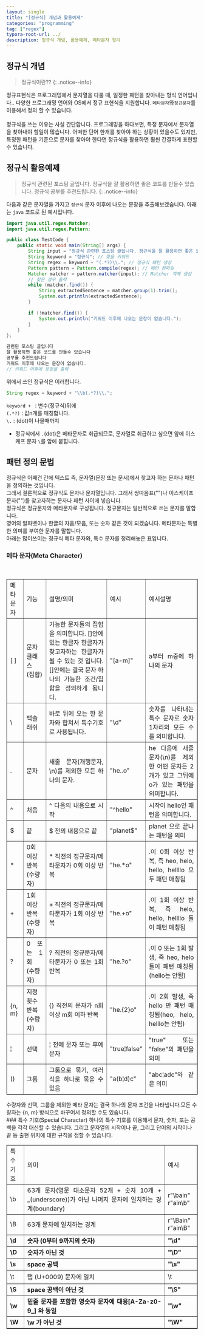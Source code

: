 ```yaml
---
layout: single
title: "[정규식] 개념과 활용예제"
categories: "programming"
tag: ["regex"]
typora-root-url: ../
description: 정규식 개념, 활용예제, 메타문자 정리
---
```


## 정규식 개념

> 정규식이란??
> {: .notice--info}

정규표현식은 프로그래밍에서 문자열을 다룰 때, 일정한 패턴을 찾아내는 형식 언어입니다..
다양한 프로그래밍 언어와 OS에서 정규 표현식을 지원합니다. <code>메타문자</code>와<code>정규문자</code>를 이용해서 정의 할 수 있습니다.
<br />
<br />
정규식을 쓰는 이유는 사실 간단합니다. 프로그래밍을 하다보면, 특정 문자에서 문자열을 찾아내야 할일이 많습니다.
어떠한 단어 한개를 찾아야 하는 상황이 있을수도 있지만, 특정한 패턴을 기준으로 문자를 찾아야 한다면 정규식을 활용하면 훨씬 간결하게 표현할수 있습니다.
<br />

## 정규식 활용예제

> 정규식 관련된 포스팅 글입니다. 정규식을 잘 활용하면 좋은 코드를 만들수 있습니다. 정규식 공부를 추천드립니다.
> {: .notice--info}

다음과 같은 문자열을 가지고 <code>정규식</code> 문자 이후에 나오는 문장을 추출해보겠습니다. 아래는 <code>java</code> 코드로 된 예시입니다.

```java
import java.util.regex.Matcher;
import java.util.regex.Pattern;

public class TestCode {
    public static void main(String[] args) {
        String input = "정규식 관련된 포스팅 글입니다. 정규식을 잘 활용하면 좋은 코드를 만들수 있습니다. 정규식 공부를 추천드립니다.";
        String keyword = "정규식"; // 찾을 키워드
        String regex = keyword + "(.*?)\\."; // 정규식 패턴 생성
        Pattern pattern = Pattern.compile(regex); // 패턴 컴파일
        Matcher matcher = pattern.matcher(input); // Matcher 객체 생성
        // 찾은 경우 출력
        while (matcher.find()) {
            String extractedSentence = matcher.group(1).trim();
            System.out.println(extractedSentence);
        }

        if (!matcher.find()) {
            System.out.println("키워드 이후에 나오는 문장이 없습니다.");
        }
    }
};
```

```java
관련된 포스팅 글입니다
잘 활용하면 좋은 코드를 만들수 있습니다
공부를 추천드립니다
키워드 이후에 나오는 문장이 없습니다.
// 키워드 이후에 문장을 출력
```

위에서 쓰인 정규식은 이러합니다.

```java
String regex = keyword + "\\b(.*?)\\.";
```

<code>keyword + </code> : 변수(정규식)뒤에 <br />
<code>(.\*?)</code> : 값n개를 매칭합니다. <br />
<code>\\.</code> : (dot)이 나올때까지 <br />

- 정규식에서 <code>.</code>(dot)은 메타문자로 취급되므로, 문자열로 취급하고 싶으면 앞에 이스케프 문자 <code>\\</code>를 앞에 붙힙니다.

## 패턴 정의 문법

정규식은 어째건 간에 텍스트 즉, 문자열(문장 또는 문서)에서 찾고자 하는 문자나 패턴을 정의하는 것입니다.<br />
그래서 결론적으로 정규식도 문자나 문자열입니다. 그래서 쌍따옴표("")나 이스케이프 문자("\")를 찾고자하는 문자나 패턴 사이에 넣습니다.<br />
정규식은 정규문자와 메타문자로 구성됩니다. 정규문자는 일반적으로 쓰는 문자를 말합니다.<br />
영어의 알파벳이나 한글의 자음/모음, 또는 숫자 같은 것이 되겠습니다. 메타문자는 특별한 의미를 부여한 문자를 말합니다.<br />
아래는 많이쓰이는 정규식 메타 문자와, 특수 문자를 정리해놓은 표입니다.

### 메타 문자(Meta Character)

<br/>
<table style="border-collapse: collapse; width: 100%;" border="1" data-ke-style="style14" data-ke-align="alignLeft">
<tbody>
<tr>
<td style="width: 8.83721%; text-align: justify;">메타문자</td>
<td style="width: 12.907%; text-align: justify;">기능</td>
<td style="width: 37.558%; text-align: justify;">설명/의미</td>
<td style="width: 12.2094%; text-align: justify;">예시</td>
<td style="width: 28.3721%; text-align: justify;">예시설명</td>
</tr>
<tr>
<td style="width: 8.83721%; text-align: justify;">[ ]</td>
<td style="width: 12.907%; text-align: justify;">문자 클래스<br>(집합)</td>
<td style="width: 37.558%; text-align: justify;">가능한 문자들의 집합을 의미합니다. []안에 있는 한글자 한글자가 찾고자하는 한글자가 될 수 있는 것 입니다. []안에는 결국 문자 하나의 가능한 조건/집합을 정의하게 됩니다.</td>
<td style="width: 12.2094%; text-align: justify;">"[a-m]"</td>
<td style="width: 28.3721%; text-align: justify;">a부터 m중에 하나의 문자</td>
</tr>
<tr>
<td style="width: 8.83721%; text-align: justify;">\</td>
<td style="width: 12.907%; text-align: justify;">백슬래쉬</td>
<td style="width: 37.558%; text-align: justify;">바로 뒤에 오는 한 문자와 합쳐서 특수기호로 사용됩니다.</td>
<td style="width: 12.2094%; text-align: justify;">"\d"</td>
<td style="width: 28.3721%; text-align: justify;">숫자를 나타내는 특수 문자로 숫자 1자리의 모든 수를 의미합니다.</td>
</tr>
<tr>
<td style="width: 8.83721%; text-align: justify;">.</td>
<td style="width: 12.907%; text-align: justify;">문자</td>
<td style="width: 37.558%; text-align: justify;">새줄 문자(개행문자, \n)를 제외한 모든 하나의 문자.</td>
<td style="width: 12.2094%; text-align: justify;">"he..o"</td>
<td style="width: 28.3721%; text-align: justify;">he 다음에 새줄 문자(\n)를 제외한 어떤 문자든 2개가 있고 그뒤에 o가 있는 패턴을 의미합니다.</td>
</tr>
<tr>
<td style="width: 8.83721%; text-align: justify;">^</td>
<td style="width: 12.907%; text-align: justify;">처음</td>
<td style="width: 37.558%; text-align: justify;">^ 다음의 내용으로 시작</td>
<td style="width: 12.2094%; text-align: justify;">"^hello"</td>
<td style="width: 28.3721%; text-align: justify;">시작이 hello인 패턴을 의미합니다.</td>
</tr>
<tr>
<td style="width: 8.83721%; text-align: justify;">$</td>
<td style="width: 12.907%; text-align: justify;">끝</td>
<td style="width: 37.558%; text-align: justify;">$ 전의 내용으로 끝</td>
<td style="width: 12.2094%; text-align: justify;">"planet$"</td>
<td style="width: 28.3721%; text-align: justify;">planet 으로 끝나는 패턴을 의미</td>
</tr>
<tr>
<td style="width: 8.83721%; text-align: justify;">*</td>
<td style="width: 12.907%; text-align: justify;">0회 이상 반복<br>(수량자)</td>
<td style="width: 37.558%; text-align: justify;">* 직전의 정규문자/메타문자가 0회 이상 반복</td>
<td style="width: 12.2094%; text-align: justify;">"he.*o"</td>
<td style="width: 28.3721%; text-align: justify;">.이 0회 이상 반복, 즉 heo, helo, hello, hellllo 모두 패턴 매칭됨</td>
</tr>
<tr>
<td style="width: 8.83721%; text-align: justify;">+</td>
<td style="width: 12.907%; text-align: justify;">1회 이상 반복<br><span style="background-color: #f9f9f9;">(수량자)</span></td>
<td style="width: 37.558%; text-align: justify;"><span style="background-color: #f9f9f9;">+ 직전의 정규문자/메타문자가 1회 이상 반복</span></td>
<td style="width: 12.2094%; text-align: justify;">"he.+o"</td>
<td style="width: 28.3721%; text-align: justify;"><span style="background-color: #f9f9f9;">.이 1회 이상 반복, 즉 helo, hello, hellllo 들이 패턴 매칭됨</span></td>
</tr>
<tr>
<td style="width: 8.83721%; text-align: justify;">?</td>
<td style="width: 12.907%; text-align: justify;">0 또는 1회<br><span style="background-color: #f9f9f9;">(수량자)</span></td>
<td style="width: 37.558%; text-align: justify;"><span style="background-color: #f9f9f9;">? 직전의 정규문자/메타문자가 0 또는 1회 반복</span></td>
<td style="width: 12.2094%; text-align: justify;">"he.?o"</td>
<td style="width: 28.3721%; text-align: justify;"><span style="background-color: #f9f9f9;">.이 0 또는 1회 발생, 즉 heo, helo 들이 패턴 매칭됨(hello는 안됨)</span></td>
</tr>
<tr>
<td style="width: 8.83721%; text-align: justify;">{n, m}</td>
<td style="width: 12.907%; text-align: justify;">지정횟수 반복<br><span style="background-color: #f9f9f9;">(수량자)</span></td>
<td style="width: 37.558%; text-align: justify;">{} 직전의 문자가 n회 이상 m회 이하 반복</td>
<td style="width: 12.2094%; text-align: justify;">"he.{2}o"</td>
<td style="width: 28.3721%; text-align: justify;"><span style="background-color: #f9f9f9;">.이 2회 발생, 즉 hello 만 패턴 매칭됨(heo, helo, helllo는 안됨)</span></td>
</tr>
<tr>
<td style="width: 8.83721%; text-align: justify;"><span style="color: #202122;">¦</span></td>
<td style="width: 12.907%; text-align: justify;">선택</td>
<td style="width: 37.558%; text-align: justify;"><span style="color: #202122;">¦</span> 전에 문자 또는 후에 문자</td>
<td style="width: 12.2094%; text-align: justify;">"true<span style="color: #202122;">¦</span>false"</td>
<td style="width: 28.3721%; text-align: justify;">"true" 또는 "false"의 패턴을 의미</td>
</tr>
<tr>
<td style="width: 8.83721%; text-align: justify;">()</td>
<td style="width: 12.907%; text-align: justify;">그룹</td>
<td style="width: 37.558%; text-align: justify;">그룹으로 묶기, <span style="color: #202122;">여러 식을 하나로 묶을 수 있음</span></td>
<td style="width: 12.2094%; text-align: justify;"><span style="color: #202122;">"a(b¦d)c"</span></td>
<td style="width: 28.3721%; text-align: justify;"><span style="color: #202122;"><span style="color: #202122;">"abc¦adc"와 같은 의미</span></span></td>
</tr>
</tbody>
</table>
수량자와 선택, 그룹을 제외한 메타 문자는 결국 하나의 문자 조건을 나타냅니다.모든 수량자는 {n, m} 방식으로 바꾸어서 정의할 수도 있습니다. <br />
### 특수 기호(Special Character)
하나의 특수 기호를 이용해서 문자, 숫자, 또는 공백을 각각 대신할 수 있습니다. 그리고 문자열의 시작이나 끝, 그리고 단어의 시작이나 끝 등 출현 위치에 대한 규칙을 정할 수 있습니다. <br />
<table style="border-collapse: collapse; width: 100%;" border="1" data-ke-style="style14" data-ke-align="alignLeft">
<tbody>
<tr style="height: 40px;">
<td style="width: 7.51163%; height: 40px; text-align: justify;">특수기호</td>
<td style="width: 63.6046%; height: 40px; text-align: justify;">의미</td>
<td style="width: 11.0465%; height: 40px; text-align: justify;">예시</td>
</tr>
<tr style="height: 40px;">
<td style="width: 7.51163%; height: 40px; text-align: justify;">\b</td>
<td style="width: 63.6046%; height: 40px; text-align: justify;">63개 문자(영문 대소문자 52개 + 숫자 10개 + _(underscore))가 아닌 나머지 문자에 일치하는 경계(boundary)</td>
<td style="width: 11.0465%; height: 40px; text-align: justify;">r"\bain"<br>r"ain\b"</td>
</tr>
<tr style="height: 54px;">
<td style="width: 7.51163%; height: 54px; text-align: justify;">\B</td>
<td style="width: 63.6046%; height: 54px; text-align: justify;"><span style="background-color: #f9f9f9;">63개 문자에 일치하는 경계</span></td>
<td style="width: 11.0465%; height: 54px; text-align: justify;">r"\Bain"<br>r"ain\B"</td>
</tr>
<tr style="height: 20px;">
<td style="width: 7.51163%; height: 20px; text-align: justify;"><b>\d</b></td>
<td style="width: 63.6046%; height: 20px; text-align: justify;"><b>숫자 (0부터 9까지의 숫자)</b></td>
<td style="width: 11.0465%; height: 20px; text-align: justify;"><b>"\d"</b></td>
</tr>
<tr style="height: 20px;">
<td style="width: 7.51163%; height: 20px; text-align: justify;"><b>\D</b></td>
<td style="width: 63.6046%; height: 20px; text-align: justify;"><b>숫자가 아닌 것</b></td>
<td style="width: 11.0465%; height: 20px; text-align: justify;"><b>"\D"</b></td>
</tr>
<tr style="height: 20px;">
<td style="width: 7.51163%; height: 20px; text-align: justify;"><b>\s</b></td>
<td style="width: 63.6046%; height: 20px; text-align: justify;"><b>space 공백</b></td>
<td style="width: 11.0465%; height: 20px; text-align: justify;"><b>"\s"</b></td>
</tr>
<tr style="height: 36px;">
<td style="width: 7.51163%; height: 36px; text-align: justify;">\t</td>
<td style="width: 63.6046%; height: 36px; text-align: justify;">탭 (U+0009) 문자에 일치</td>
<td style="width: 11.0465%; height: 36px; text-align: justify;">\t</td>
</tr>
<tr style="height: 20px;">
<td style="width: 7.51163%; height: 20px; text-align: justify;"><b>\S</b></td>
<td style="width: 63.6046%; height: 20px; text-align: justify;"><b><span style="background-color: #f9f9f9;">space 공백이 아닌 것</span></b></td>
<td style="width: 11.0465%; height: 20px; text-align: justify;"><b>"\S"</b></td>
</tr>
<tr style="height: 20px;">
<td style="width: 7.51163%; height: 20px; text-align: justify;"><b>\w</b></td>
<td style="width: 63.6046%; height: 20px; text-align: justify;"><b>밑줄 문자를 포함한 영숫자 문자에 대응[A-Za-z0-9_] 와 동일</b></td>
<td style="width: 11.0465%; height: 20px; text-align: justify;"><b>"\w"</b></td>
</tr>
<tr style="height: 20px;">
<td style="width: 7.51163%; height: 20px; text-align: justify;"><b>\W</b></td>
<td style="width: 63.6046%; height: 20px; text-align: justify;"><b>\w 가 아닌 것</b></td>
<td style="width: 11.0465%; height: 20px; text-align: justify;"><b>"\W"</b></td>
</tr>
</tbody>
</table>
